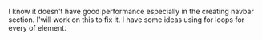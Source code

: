 I know it doesn't have good performance especially in the creating navbar section. I'will work on this to fix it. I have some ideas using for loops for every of element. 